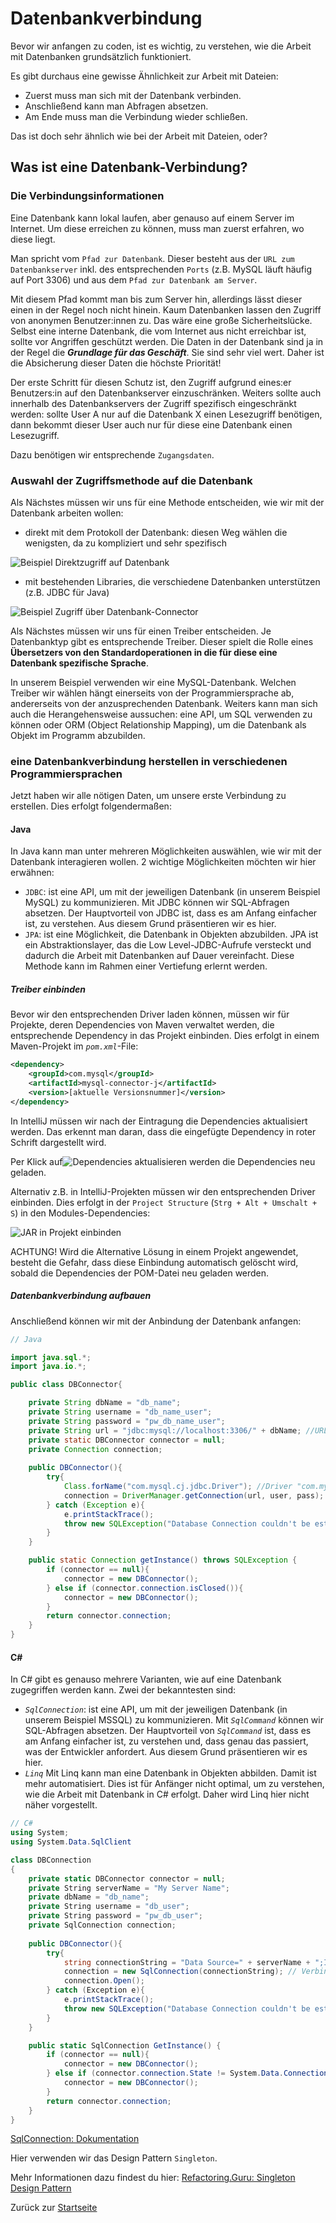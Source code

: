 # Datenbankverbindung

Bevor wir anfangen zu coden, ist es wichtig, zu verstehen, wie die Arbeit mit Datenbanken grundsätzlich funktioniert.

Es gibt durchaus eine gewisse Ähnlichkeit zur Arbeit mit Dateien:
- Zuerst muss man sich mit der Datenbank verbinden. 
- Anschließend kann man Abfragen absetzen.
- Am Ende muss man die Verbindung wieder schließen.

Das ist doch sehr ähnlich wie bei der Arbeit mit Dateien, oder?

## Was ist eine Datenbank-Verbindung?

### Die Verbindungsinformationen

Eine Datenbank kann lokal laufen, aber genauso auf einem Server im Internet. Um diese erreichen zu können, muss man zuerst erfahren, wo diese liegt. 

Man spricht vom `Pfad zur Datenbank`. Dieser besteht aus der `URL zum Datenbankserver` inkl. des entsprechenden `Ports` (z.B. MySQL läuft häufig auf Port 3306) und aus dem `Pfad zur Datenbank am Server`.

Mit diesem Pfad kommt man bis zum Server hin, allerdings lässt dieser einen in der Regel noch nicht hinein. Kaum Datenbanken lassen den Zugriff von anonymen Benutzer:innen zu. Das wäre eine große Sicherheitslücke. Selbst eine interne Datenbank, die vom Internet aus nicht erreichbar ist, sollte vor Angriffen geschützt werden. Die Daten in der Datenbank sind ja in der Regel die ***Grundlage für das Geschäft***. Sie sind sehr viel wert. Daher ist die Absicherung dieser Daten die höchste Priorität! 

Der erste Schritt für diesen Schutz ist, den Zugriff aufgrund eines:er Benutzers:in auf den Datenbankserver einzuschränken. Weiters sollte auch innerhalb des Datenbankservers der Zugriff spezifisch eingeschränkt werden: sollte User A nur auf die Datenbank X einen Lesezugriff benötigen, dann bekommt dieser User auch nur für diese eine Datenbank einen Lesezugriff.

Dazu benötigen wir entsprechende `Zugangsdaten`. 

### Auswahl der Zugriffsmethode auf die Datenbank

Als Nächstes müssen wir uns für eine Methode entscheiden, wie wir mit der Datenbank arbeiten wollen:
- direkt mit dem Protokoll der Datenbank: diesen Weg wählen die wenigsten, da zu kompliziert und sehr spezifisch

![Beispiel Direktzugriff auf Datenbank](../img/Beispiel%20mit%20Direktzugriff%20auf%20DB.png)

- mit bestehenden Libraries, die verschiedene Datenbanken unterstützen (z.B. JDBC für Java)

![Beispiel Zugriff über Datenbank-Connector](../img/Beispiel%20mit%20JDBC.png)

Als Nächstes müssen wir uns für einen Treiber entscheiden. Je Datenbanktyp gibt es entsprechende Treiber. Dieser spielt die Rolle eines **Übersetzers von den Standardoperationen in die für diese eine Datenbank spezifische Sprache**. 

In unserem Beispiel verwenden wir eine MySQL-Datenbank. Welchen Treiber wir wählen hängt einerseits von der Programmiersprache ab, andererseits von der anzusprechenden Datenbank. Weiters kann man sich auch die Herangehensweise aussuchen: eine API, um SQL verwenden zu können oder ORM (Object Relationship Mapping), um die Datenbank als Objekt im Programm abzubilden.

### eine Datenbankverbindung herstellen in verschiedenen Programmiersprachen

Jetzt haben wir alle nötigen Daten, um unsere erste Verbindung zu erstellen. Dies erfolgt folgendermaßen:

#### Java

In Java kann man unter mehreren Möglichkeiten auswählen, wie wir mit der Datenbank interagieren wollen. 2 wichtige Möglichkeiten möchten wir hier erwähnen:
- `JDBC`: ist eine API, um mit der jeweiligen Datenbank (in unserem Beispiel MySQL) zu kommunizieren. Mit JDBC können wir SQL-Abfragen absetzen. Der Hauptvorteil von JDBC ist, dass es am Anfang einfacher ist, zu verstehen. Aus diesem Grund präsentieren wir es hier.
- `JPA`: ist eine Möglichkeit, die Datenbank in Objekten abzubilden. JPA ist ein Abstraktionslayer, das die Low Level-JDBC-Aufrufe versteckt und dadurch die Arbeit mit Datenbanken auf Dauer vereinfacht. Diese Methode kann im Rahmen einer Vertiefung erlernt werden.

##### Treiber einbinden

Bevor wir den entsprechenden Driver laden können, müssen wir für Projekte, deren Dependencies von Maven verwaltet werden, die entsprechende Dependency in das Projekt einbinden. Dies erfolgt in einem Maven-Projekt im *`pom.xml`*-File:

```xml
<dependency>
    <groupId>com.mysql</groupId>
    <artifactId>mysql-connector-j</artifactId>
    <version>[aktuelle Versionsnummer]</version>
</dependency>
```

In IntelliJ müssen wir nach der Eintragung die Dependencies aktualisiert werden. Das erkennt man daran, dass die eingefügte Dependency in roter Schrift dargestellt wird. 

Per Klick auf![Dependencies aktualisieren](../img/maven-dependencies-aktualisieren.png) werden die Dependencies neu geladen.

Alternativ z.B. in IntelliJ-Projekten müssen wir den entsprechenden Driver einbinden. Dies erfolgt in der `Project Structure` (`Strg + Alt + Umschalt + S`) in den Modules-Dependencies:

![JAR in Projekt einbinden](../img/MySQL-Driver-einbinden.png)

ACHTUNG! Wird die Alternative Lösung in einem Projekt angewendet, besteht die Gefahr, dass diese Einbindung automatisch gelöscht wird, sobald die Dependencies der POM-Datei neu geladen werden.

##### Datenbankverbindung aufbauen

Anschließend können wir mit der Anbindung der Datenbank anfangen:

```java
// Java

import java.sql.*;
import java.io.*;

public class DBConnector{

    private String dbName = "db_name";
    private String username = "db_name_user";
    private String password = "pw_db_name_user";
    private String url = "jdbc:mysql://localhost:3306/" + dbName; //URL zum lokalen MySQL-Server und Datenbank db_name
    private static DBConnector connector = null;
    private Connection connection;
    
    public DBConnector(){
        try{
            Class.forName("com.mysql.cj.jdbc.Driver"); //Driver "com.mysql.cj.jdbc.Driver" laden
            connection = DriverManager.getConnection(url, user, pass); // Verbindung mit der Datenbank herstellen und in Variable connection speichern
        } catch (Exception e){
            e.printStackTrace();
            throw new SQLException("Database Connection couldn't be established!", e);
        }
    }

    public static Connection getInstance() throws SQLException {
        if (connector == null){
            connector = new DBConnector();
        } else if (connector.connection.isClosed()){
            connector = new DBConnector();
        }
        return connector.connection;
    }
}
```

#### C#

In C# gibt es genauso mehrere Varianten, wie auf eine Datenbank zugegriffen werden kann. Zwei der bekanntesten sind:
- *`SqlConnection`*: ist eine API, um mit der jeweiligen Datenbank (in unserem Beispiel MSSQL) zu kommunizieren. Mit *`SqlCommand`* können wir SQL-Abfragen absetzen. Der Hauptvorteil von *`SqlCommand`* ist, dass es am Anfang einfacher ist, zu verstehen und, dass genau das passiert, was der Entwickler anfordert. Aus diesem Grund präsentieren wir es hier.
- *`Linq`* Mit Linq kann man eine Datenbank in Objekten abbilden. Damit ist mehr automatisiert. Dies ist für Anfänger nicht optimal, um zu verstehen, wie die Arbeit mit Datenbank in C# erfolgt. Daher wird Linq hier nicht näher vorgestellt.

```csharp
// C# 
using System;
using System.Data.SqlClient

class DBConnection
{
    private static DBConnector connector = null;
    private String serverName = "My Server Name";
    private dbName = "db_name";
    private String username = "db_user";
    private String password = "pw_db_user";
    private SqlConnection connection;
    
    public DBConnector(){
        try{
            string connectionString = "Data Source=" + serverName + ";Initial Catalog=" + dbName + ";User ID=" + username + ";Password=" + password + ";";
            connection = new SqlConnection(connectionString); // Verbindung mit der Datenbank herstellen und in Variable connection speichern
            connection.Open();
        } catch (Exception e){
            e.printStackTrace();
            throw new SQLException("Database Connection couldn't be established!", e);
        }
    }

    public static SqlConnection GetInstance() {
        if (connector == null){
            connector = new DBConnector();
        } else if (connector.connection.State != System.Data.ConnectionState.Open){
            connector = new DBConnector();
        }
        return connector.connection;
    }
}
```
[SqlConnection: Dokumentation](https://learn.microsoft.com/de-de/dotnet/api/system.data.sqlclient.sqlconnection?view=dotnet-plat-ext-8.0)

Hier verwenden wir das Design Pattern `Singleton`.

Mehr Informationen dazu findest du hier: [Refactoring.Guru: Singleton Design Pattern](https://refactoring.guru/design-patterns/singleton/java/example)

Zurück zur [Startseite](../README.md)
